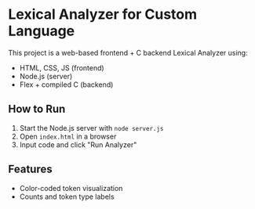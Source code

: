 # Lexical Analyzer for Custom Language

This project is a web-based frontend + C backend Lexical Analyzer using:
- HTML, CSS, JS (frontend)
- Node.js (server)
- Flex + compiled C (backend)

## How to Run
1. Start the Node.js server with `node server.js`
2. Open `index.html` in a browser
3. Input code and click "Run Analyzer"

## Features
- Color-coded token visualization
- Counts and token type labels
